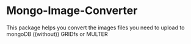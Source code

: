 # Mongo-Image-Converter
This package helps you convert the images files you need to upload to mongoDB ((without)) GRIDfs or MULTER
